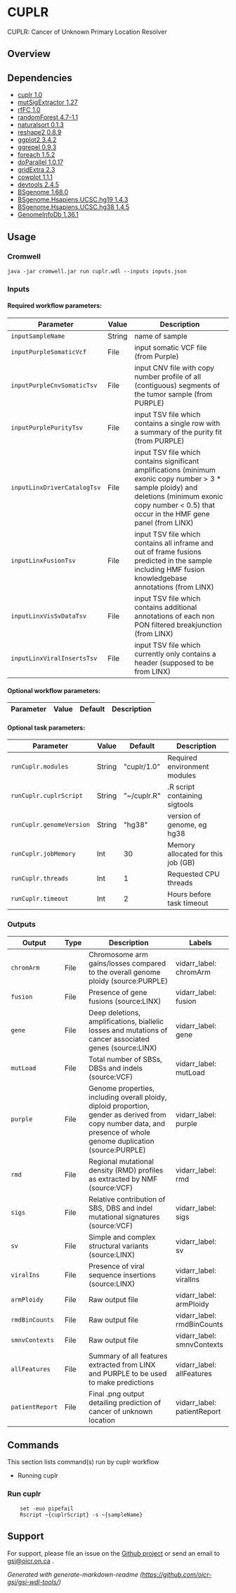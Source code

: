 # CUPLR

CUPLR: Cancer of Unknown Primary Location Resolver

## Overview

## Dependencies

* [cuplr 1.0](https://github.com/UMCUGenetics/CUPLR)
* [mutSigExtractor 1.27](https://github.com/UMCUGenetics/mutSigExtractor/)
* [rfFC 1.0](https://rdrr.io/rforge/rfFC/)
* [randomForest 4.7-1.1](https://cran.r-project.org/web/packages/randomForest/index.html)
* [naturalsort 0.1.3](https://cran.r-project.org/web/packages/naturalsort/index.html)
* [reshape2 0.8.9](https://cran.r-project.org/web/packages/reshape/index.html)
* [ggplot2 3.4.2](https://cran.r-project.org/web/packages/ggplot2/index.html)
* [ggrepel 0.9.3](https://cran.r-project.org/web/packages/ggrepel/index.html)
* [foreach 1.5.2](https://cran.r-project.org/web/packages/foreach/index.html)
* [doParallel 1.0.17](https://cran.r-project.org/web/packages/doParallel/index.html)
* [gridExtra 2.3](https://cran.r-project.org/web/packages/gridExtra/index.html)
* [cowplot 1.1.1](https://cran.r-project.org/web/packages/cowplot/index.html)
* [devtools 2.4.5](https://cran.r-project.org/web/packages/devtools/index.html)
* [BSgenome 1.68.0](https://bioconductor.org/packages/release/bioc/html/BSgenome.html)
* [BSgenome.Hsapiens.UCSC.hg19 1.4.3](https://bioconductor.org/packages/release/data/annotation/html/BSgenome.Hsapiens.UCSC.hg19.html)
* [BSgenome.Hsapiens.UCSC.hg38 1.4.5](https://bioconductor.org/packages/release/data/annotation/html/BSgenome.Hsapiens.UCSC.hg38.html)
* [GenomeInfoDb 1.36.1](https://bioconductor.org/packages/release/bioc/html/GenomeInfoDb.html)


## Usage

### Cromwell
```
java -jar cromwell.jar run cuplr.wdl --inputs inputs.json
```

### Inputs

#### Required workflow parameters:
Parameter|Value|Description
---|---|---
`inputSampleName`|String|name of sample
`inputPurpleSomaticVcf`|File|input somatic VCF file (from Purple)
`inputPurpleCnvSomaticTsv`|File|input CNV file with copy number profile of all (contiguous) segments of the tumor sample (from PURPLE)
`inputPurplePurityTsv`|File|input TSV file which contains a single row with a summary of the purity fit (from PURPLE)
`inputLinxDriverCatalogTsv`|File|input TSV file which contains significant amplifications (minimum exonic copy number > 3 * sample ploidy) and deletions (minimum exonic copy number < 0.5) that occur in the HMF gene panel (from LINX)
`inputLinxFusionTsv`|File|input TSV file which contains all inframe and out of frame fusions predicted in the sample including HMF fusion knowledgebase annotations (from LINX)
`inputLinxVisSvDataTsv`|File|input TSV file which contains additional annotations of each non PON filtered breakjunction (from LINX)
`inputLinxViralInsertsTsv`|File|input TSV file which currently only contains a header (supposed to be from LINX)


#### Optional workflow parameters:
Parameter|Value|Default|Description
---|---|---|---


#### Optional task parameters:
Parameter|Value|Default|Description
---|---|---|---
`runCuplr.modules`|String|"cuplr/1.0"|Required environment modules
`runCuplr.cuplrScript`|String|"~/cuplr.R"|.R script containing sigtools
`runCuplr.genomeVersion`|String|"hg38"|version of genome, eg hg38
`runCuplr.jobMemory`|Int|30|Memory allocated for this job (GB)
`runCuplr.threads`|Int|1|Requested CPU threads
`runCuplr.timeout`|Int|2|Hours before task timeout


### Outputs

Output | Type | Description | Labels
---|---|---|---
`chromArm`|File|Chromosome arm gains/losses compared to the overall genome ploidy (source:PURPLE)|vidarr_label: chromArm
`fusion`|File|Presence of gene fusions (source:LINX)|vidarr_label: fusion
`gene`|File|Deep deletions, amplifications, biallelic losses and mutations of cancer associated genes (source:LINX)|vidarr_label: gene
`mutLoad`|File|Total number of SBSs, DBSs and indels (source:VCF)|vidarr_label: mutLoad
`purple`|File|Genome properties, including overall ploidy, diploid proportion, gender as derived from copy number data, and presence of whole genome duplication (source:PURPLE)|vidarr_label: purple
`rmd`|File|Regional mutational density (RMD) profiles as extracted by NMF (source:VCF)|vidarr_label: rmd
`sigs`|File|Relative contribution of SBS, DBS and indel mutational signatures (source:VCF)|vidarr_label: sigs
`sv`|File|Simple and complex structural variants (source:LINX)|vidarr_label: sv
`viralIns`|File|Presence of viral sequence insertions (source:LINX)|vidarr_label: viralIns
`armPloidy`|File|Raw output file|vidarr_label: armPloidy
`rmdBinCounts`|File|Raw output file|vidarr_label: rmdBinCounts
`smnvContexts`|File|Raw output file|vidarr_label: smnvContexts
`allFeatures`|File|Summary of all features extracted from LINX and PURPLE to be used to make predictions|vidarr_label: allFeatures
`patientReport`|File|Final .png output detailing prediction of cancer of unknown location|vidarr_label: patientReport


## Commands
 This section lists command(s) run by cuplr workflow
 
 * Running cuplr
 
 ### Run cuplr
 
 ```
     set -euo pipefail
     Rscript ~{cuplrScript} -s ~{sampleName}
 
 ```
 ## Support

For support, please file an issue on the [Github project](https://github.com/oicr-gsi) or send an email to gsi@oicr.on.ca .

_Generated with generate-markdown-readme (https://github.com/oicr-gsi/gsi-wdl-tools/)_
